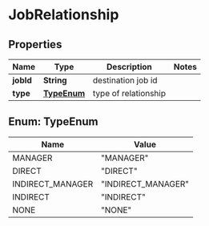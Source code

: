 

# JobRelationship


## Properties

| Name | Type | Description | Notes |
|------------ | ------------- | ------------- | -------------|
|**jobId** | **String** | destination job id |  |
|**type** | [**TypeEnum**](#TypeEnum) | type of relationship |  |



## Enum: TypeEnum

| Name | Value |
|---- | -----|
| MANAGER | &quot;MANAGER&quot; |
| DIRECT | &quot;DIRECT&quot; |
| INDIRECT_MANAGER | &quot;INDIRECT_MANAGER&quot; |
| INDIRECT | &quot;INDIRECT&quot; |
| NONE | &quot;NONE&quot; |



